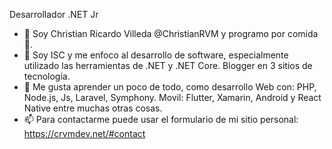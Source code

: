 Desarrollador .NET Jr
- 👋 Soy Christian Ricardo Villeda @ChristianRVM y programo por comida 🍔. 
- 👀 Soy ISC y me enfoco al desarrollo de software, especialmente utilizado las herramientas de .NET y .NET Core. Blogger en 3 sitios de tecnología.
- 🌱 Me gusta aprender un poco de todo, como desarrollo Web con: PHP, Node.js, Js, Laravel, Symphony. Movil: Flutter, Xamarin, Android y React Native entre muchas otras cosas. 
- 📫 Para contactarme puede usar el formulario de mi sitio personal: https://crvmdev.net/#contact 


<!---
ChristianRVM/ChristianRVM is a ✨ special ✨ repository because its `README.md` (this file) appears on your GitHub profile.
You can click the Preview link to take a look at your changes.
--->
